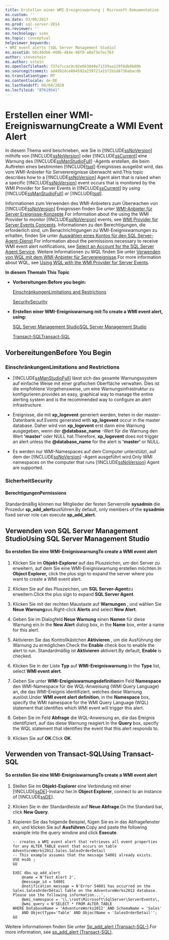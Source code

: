 ```yaml
---
title: Erstellen einer WMI-Ereigniswarnung | Microsoft-Dokumentation
ms.custom: ''
ms.date: 03/06/2017
ms.prod: sql-server-2014
ms.reviewer: ''
ms.technology: ssms
ms.topic: conceptual
helpviewer_keywords:
- WMI event alerts [SQL Server Management Studio]
ms.assetid: b8c46db6-408b-484e-98f0-a8af3e7ec763
author: stevestein
ms.author: sstein
ms.openlocfilehash: 737e7ccac9c92e663040e71339aa120f8db8b80b
ms.sourcegitcommit: ad4d92dce894592a259721a1571b1d8736abacdb
ms.translationtype: MT
ms.contentlocale: de-DE
ms.lasthandoff: 08/04/2020
ms.locfileid: "87619541"
---
```

# <a name="create-a-wmi-event-alert"></a><span data-ttu-id="9e17e-102">Erstellen einer WMI-Ereigniswarnung</span><span class="sxs-lookup"><span data-stu-id="9e17e-102">Create a WMI Event Alert</span></span>
  <span data-ttu-id="9e17e-103">In diesem Thema wird beschrieben, wie Sie in [!INCLUDE[ssNoVersion](../../includes/ssnoversion-md.md)] mithilfe von [!INCLUDE[ssNoVersion](../../includes/ssnoversion-md.md)] oder [!INCLUDE[ssCurrent](../../includes/sscurrent-md.md)] eine Warnung des [!INCLUDE[ssManStudioFull](../../includes/ssmanstudiofull-md.md)] -Agents erstellen, die beim Auftreten eines bestimmten [!INCLUDE[tsql](../../includes/tsql-md.md)]-Ereignisses ausgelöst wird, das vom WMI-Anbieter für Serverereignisse überwacht wird.</span><span class="sxs-lookup"><span data-stu-id="9e17e-103">This topic describes how to a [!INCLUDE[ssNoVersion](../../includes/ssnoversion-md.md)] Agent alert that is raised when a specific [!INCLUDE[ssNoVersion](../../includes/ssnoversion-md.md)] event occurs that is monitored by the WMI Provider for Server Events in [!INCLUDE[ssCurrent](../../includes/sscurrent-md.md)] by using [!INCLUDE[ssManStudioFull](../../includes/ssmanstudiofull-md.md)] or [!INCLUDE[tsql](../../includes/tsql-md.md)].</span></span>  
  
 <span data-ttu-id="9e17e-104">Informationen zum Verwenden des WMI-Anbieters zum Überwachen von [!INCLUDE[ssNoVersion](../../includes/ssnoversion-md.md)] Ereignissen finden Sie unter [WMI-Anbieter für Server Ereignisse-Konzepte](../../relational-databases/wmi-provider-server-events/wmi-provider-for-server-events-concepts.md).</span><span class="sxs-lookup"><span data-stu-id="9e17e-104">For information about the using the WMI Provider to monitor [!INCLUDE[ssNoVersion](../../includes/ssnoversion-md.md)] events, see [WMI Provider for Server Events Concepts](../../relational-databases/wmi-provider-server-events/wmi-provider-for-server-events-concepts.md).</span></span> <span data-ttu-id="9e17e-105">Informationen zu den Berechtigungen, die erforderlich sind, um Benachrichtigungen zu WMI-Ereigniswarnungen zu erhalten, finden Sie unter [Auswählen eines Kontos für den SQL Server-Agent-Dienst](select-an-account-for-the-sql-server-agent-service.md).</span><span class="sxs-lookup"><span data-stu-id="9e17e-105">For information about the permissions necessary to receive WMI event alert notifications, see [Select an Account for the SQL Server Agent Service](select-an-account-for-the-sql-server-agent-service.md).</span></span> <span data-ttu-id="9e17e-106">Weitere Informationen zu WQL finden Sie unter [Verwenden von WQL mit dem WMI-Anbieter für Serverereignisse](../../relational-databases/wmi-provider-server-events/using-wql-with-the-wmi-provider-for-server-events.md).</span><span class="sxs-lookup"><span data-stu-id="9e17e-106">For more information about WQL, see [Using WQL with the WMI Provider for Server Events](../../relational-databases/wmi-provider-server-events/using-wql-with-the-wmi-provider-for-server-events.md).</span></span>  
  
 <span data-ttu-id="9e17e-107">**In diesem Thema**</span><span class="sxs-lookup"><span data-stu-id="9e17e-107">**In This Topic**</span></span>  
  
-   <span data-ttu-id="9e17e-108">**Vorbereitungen:**</span><span class="sxs-lookup"><span data-stu-id="9e17e-108">**Before you begin:**</span></span>  
  
     [<span data-ttu-id="9e17e-109">Einschränkungen</span><span class="sxs-lookup"><span data-stu-id="9e17e-109">Limitations and Restrictions</span></span>](#Restrictions)  
  
     [<span data-ttu-id="9e17e-110">Security</span><span class="sxs-lookup"><span data-stu-id="9e17e-110">Security</span></span>](#Security)  
  
-   <span data-ttu-id="9e17e-111">**Erstellen einer WMI-Ereigniswarnung mit:**</span><span class="sxs-lookup"><span data-stu-id="9e17e-111">**To create a WMI event alert, using:**</span></span>  
  
     [<span data-ttu-id="9e17e-112">SQL Server Management Studio</span><span class="sxs-lookup"><span data-stu-id="9e17e-112">SQL Server Management Studio</span></span>](#SSMSProcedure)  
  
     [<span data-ttu-id="9e17e-113">Transact-SQL</span><span class="sxs-lookup"><span data-stu-id="9e17e-113">Transact-SQL</span></span>](#TsqlProcedure)  
  
##  <a name="before-you-begin"></a><a name="BeforeYouBegin"></a> <span data-ttu-id="9e17e-114">Vorbereitungen</span><span class="sxs-lookup"><span data-stu-id="9e17e-114">Before You Begin</span></span>  
  
###  <a name="limitations-and-restrictions"></a><a name="Restrictions"></a> <span data-ttu-id="9e17e-115">Einschränkungen</span><span class="sxs-lookup"><span data-stu-id="9e17e-115">Limitations and Restrictions</span></span>  
  
-   [!INCLUDE[ssManStudioFull](../../includes/ssmanstudiofull-md.md)] <span data-ttu-id="9e17e-116">lässt sich das gesamte Warnungssystem auf einfache Weise mit einer grafischen Oberfläche verwalten. Dies ist die empfohlene Vorgehensweise, um eine Warnungsinfrastruktur zu konfigurieren.</span><span class="sxs-lookup"><span data-stu-id="9e17e-116">provides an easy, graphical way to manage the entire alerting system and is the recommended way to configure an alert infrastructure.</span></span>  
  
-   <span data-ttu-id="9e17e-117">Ereignisse, die mit **xp_logevent** generiert werden, treten in der master-Datenbank auf.</span><span class="sxs-lookup"><span data-stu-id="9e17e-117">Events generated with **xp_logevent** occur in the master database.</span></span> <span data-ttu-id="9e17e-118">Daher wird von **xp_logevent** erst dann eine Warnung ausgegeben, wenn der **@database_name** -Wert für die Warnung den Wert **'master'** oder NULL hat.</span><span class="sxs-lookup"><span data-stu-id="9e17e-118">Therefore, **xp_logevent** does not trigger an alert unless the **@database_name** for the alert is **'master'** or NULL.</span></span>  
  
-   <span data-ttu-id="9e17e-119">Es werden nur WMI-Namespaces auf dem Computer unterstützt, auf dem der [!INCLUDE[ssNoVersion](../../includes/ssnoversion-md.md)] -Agent ausgeführt wird.</span><span class="sxs-lookup"><span data-stu-id="9e17e-119">Only WMI namespaces on the computer that runs [!INCLUDE[ssNoVersion](../../includes/ssnoversion-md.md)] Agent are supported.</span></span>  
  
###  <a name="security"></a><a name="Security"></a> <span data-ttu-id="9e17e-120">Sicherheit</span><span class="sxs-lookup"><span data-stu-id="9e17e-120">Security</span></span>  
  
####  <a name="permissions"></a><a name="Permissions"></a> <span data-ttu-id="9e17e-121">Berechtigungen</span><span class="sxs-lookup"><span data-stu-id="9e17e-121">Permissions</span></span>  
 <span data-ttu-id="9e17e-122">Standardmäßig können nur Mitglieder der festen Serverrolle **sysadmin** die Prozedur **sp_add_alert**ausführen.</span><span class="sxs-lookup"><span data-stu-id="9e17e-122">By default, only members of the **sysadmin** fixed server role can execute **sp_add_alert**.</span></span>  
  
##  <a name="using-sql-server-management-studio"></a><a name="SSMSProcedure"></a> <span data-ttu-id="9e17e-123">Verwenden von SQL Server Management Studio</span><span class="sxs-lookup"><span data-stu-id="9e17e-123">Using SQL Server Management Studio</span></span>  
  
#### <a name="to-create-a-wmi-event-alert"></a><span data-ttu-id="9e17e-124">So erstellen Sie eine WMI-Ereigniswarnung</span><span class="sxs-lookup"><span data-stu-id="9e17e-124">To create a WMI event alert</span></span>  
  
1.  <span data-ttu-id="9e17e-125">Klicken Sie im **Objekt-Explorer** auf das Pluszeichen, um den Server zu erweitern, auf dem Sie eine WMI-Ereigniswarnung erstellen möchten.</span><span class="sxs-lookup"><span data-stu-id="9e17e-125">In **Object Explorer,** click the plus sign to expand the server where you want to create a WMI event alert.</span></span>  
  
2.  <span data-ttu-id="9e17e-126">Klicken Sie auf das Pluszeichen, um **SQL Server-Agent**zu erweitern.</span><span class="sxs-lookup"><span data-stu-id="9e17e-126">Click the plus sign to expand **SQL Server Agent**.</span></span>  
  
3.  <span data-ttu-id="9e17e-127">Klicken Sie mit der rechten Maustaste auf **Warnungen** , und wählen Sie **Neue Warnung**aus.</span><span class="sxs-lookup"><span data-stu-id="9e17e-127">Right-click **Alerts** and select **New Alert**.</span></span>  
  
4.  <span data-ttu-id="9e17e-128">Geben Sie im Dialogfeld **Neue Warnung** einen **Namen** für diese Warnung ein.</span><span class="sxs-lookup"><span data-stu-id="9e17e-128">In the **New Alert** dialog box, in the **Name** box, enter a name for this alert.</span></span>  
  
5.  <span data-ttu-id="9e17e-129">Aktivieren Sie das Kontrollkästchen **Aktivieren** , um die Ausführung der Warnung zu ermöglichen.</span><span class="sxs-lookup"><span data-stu-id="9e17e-129">Check the **Enable** check box to enable the alert to run.</span></span> <span data-ttu-id="9e17e-130">Standardmäßig ist **Aktivieren** aktiviert.</span><span class="sxs-lookup"><span data-stu-id="9e17e-130">By default, **Enable** is checked.</span></span>  
  
6.  <span data-ttu-id="9e17e-131">Klicken Sie in der Liste **Typ** auf **WMI-Ereigniswarnung**.</span><span class="sxs-lookup"><span data-stu-id="9e17e-131">In the **Type** list, select **WMI event alert**.</span></span>  
  
7.  <span data-ttu-id="9e17e-132">Geben Sie unter **WMI-Ereigniswarnungsdefinition**im Feld **Namespace** den WMI-Namespace für die WQL-Anweisung (WMI Query Language) an, die das WMI-Ereignis identifiziert, welches diese Warnung auslöst.</span><span class="sxs-lookup"><span data-stu-id="9e17e-132">Under **WMI event alert definition**, in the **Namespace** box, specify the WMI namespace for the WMI Query Language (WQL) statement that identifies which WMI event will trigger this alert.</span></span>  
  
8.  <span data-ttu-id="9e17e-133">Geben Sie im Feld **Abfrage** die WQL-Anweisung an, die das Ereignis identifiziert, auf das diese Warnung reagiert.</span><span class="sxs-lookup"><span data-stu-id="9e17e-133">In the **Query** box, specify the WQL statement that identifies the event that this alert responds to.</span></span>  
  
9. <span data-ttu-id="9e17e-134">Klicken Sie auf **OK**.</span><span class="sxs-lookup"><span data-stu-id="9e17e-134">Click **OK**.</span></span>  
  
##  <a name="using-transact-sql"></a><a name="TsqlProcedure"></a> <span data-ttu-id="9e17e-135">Verwenden von Transact-SQL</span><span class="sxs-lookup"><span data-stu-id="9e17e-135">Using Transact-SQL</span></span>  
  
#### <a name="to-create-a-wmi-event-alert"></a><span data-ttu-id="9e17e-136">So erstellen Sie eine WMI-Ereigniswarnung</span><span class="sxs-lookup"><span data-stu-id="9e17e-136">To create a WMI event alert</span></span>  
  
1.  <span data-ttu-id="9e17e-137">Stellen Sie im **Objekt-Explorer** eine Verbindung mit einer [!INCLUDE[ssDE](../../includes/ssde-md.md)]-Instanz her.</span><span class="sxs-lookup"><span data-stu-id="9e17e-137">In **Object Explorer**, connect to an instance of [!INCLUDE[ssDE](../../includes/ssde-md.md)].</span></span>  
  
2.  <span data-ttu-id="9e17e-138">Klicken Sie in der Standardleiste auf **Neue Abfrage**.</span><span class="sxs-lookup"><span data-stu-id="9e17e-138">On the Standard bar, click **New Query**.</span></span>  
  
3.  <span data-ttu-id="9e17e-139">Kopieren Sie das folgende Beispiel, fügen Sie es in das Abfragefenster ein, und klicken Sie auf **Ausführen**.</span><span class="sxs-lookup"><span data-stu-id="9e17e-139">Copy and paste the following example into the query window and click **Execute**.</span></span>  
  
    ```  
    -- creates a WMI event alert that retrieves all event properties for any ALTER_TABLE event that occurs on table AdventureWorks2012.Sales.SalesOrderDetail  
    -- This example assumes that the message 54001 already exists.  
    USE msdb ;  
    GO  
  
    EXEC dbo.sp_add_alert  
        @name = N'Test Alert 2',  
        @message_id = 54001  
        @notification_message = N'Error 54001 has occurred on the Sales.SalesOrderDetail table on the AdventureWorks2012 database. Please see the following information...',  
        @wmi_namespace = '\\.\root\Microsoft\SqlServer\ServerEvents\,  
        @wmi_query = N'SELECT * FROM ALTER_TABLE   
    WHERE DatabaseName = 'AdventureWorks2012' AND SchemaName = 'Sales'   
        AND ObjectType='Table' AND ObjectName = 'SalesOrderDetail'';  
    GO  
    ```  
  
 <span data-ttu-id="9e17e-140">Weitere Informationen finden Sie unter [Sp_add_alert &#40;Transact-SQL-&#41;](/sql/relational-databases/system-stored-procedures/sp-add-alert-transact-sql).</span><span class="sxs-lookup"><span data-stu-id="9e17e-140">For more information, see [sp_add_alert &#40;Transact-SQL&#41;](/sql/relational-databases/system-stored-procedures/sp-add-alert-transact-sql).</span></span>  
  
  
